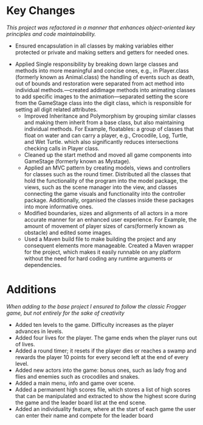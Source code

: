 # Key Changes

_This project was refactored in a manner that enhances object-oriented key principles and code maintainability._

- Ensured encapsulation in all classes by making variables either protected or private and making setters and getters for needed ones.

* Applied Single responsibility by breaking down large classes and methods into more meaningful and concise ones, e.g., in Player.class (formerly known as Animal.class) the handling of events such as death, out of bounds and restoration were separated from act method into individual methods.—created addimage methods into animating classes to add specific images to the animation—separated setting the score from the GameStage class into the digit class, which is responsible for setting all digit related attributes.
  - Improved Inheritance and Polymorphism by grouping similar classes and making them inherit from a base class, but also maintaining individual methods. For Example, floatables: a group of classes that float on water and can carry a player, e.g., Crocodile, Log, Turtle, and Wet Turtle. which also significantly reduces intersections checking calls in Player class.
  - Cleaned up the start method and moved all game components into GameStage (formerly known as Mystage).
  - Applied an MVC pattern by creating models, views and controllers for classes such as the round timer. Distributed all the classes that hold the functionality of the program into the model package, the views, such as the scene manager into the view, and classes connecting the game visuals and functionality into the controller package. Additionally, organised the classes inside these packages into more informative ones.
  - Modified boundaries, sizes and alignments of all actors in a more accurate manner for an enhanced user experience. For Example, the amount of movement of player sizes of cars(formerly known as obstacle) and edited some images.
  - Used a Maven build file to make building the project and any consequent elements more manageable. Created a Maven wrapper for the project, which makes it easily runnable on any platform without the need for hard coding any runtime arguments or dependencies.

# Additions

_When adding to the base project I ensured to follow the classic Frogger game, but not entirely for the sake of creativity_

- Added ten levels to the game. Difficulty increases as the player advances in levels.
- Added four lives for the player. The game ends when the player runs out of lives.
- Added a round timer; it resets if the player dies or reaches a swamp and rewards the player 10 points for every second left at the end of every level.
- Added new actors into the game: bonus ones, such as lady frog and flies and enemies such as crocodiles and snakes.
- Added a main menu, info and game over scene.
- Added a permanent high scores file, which stores a list of high scores that can be manipulated and extracted to show the highest score during the game and the leader board list at the end scene.
- Added an individuality feature, where at the start of each game the user can enter their name and compete for the leader board
